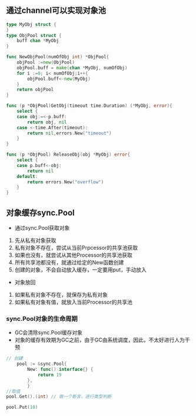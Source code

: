 ## 通过channel可以实现对象池
```go
type MyObj struct {
}
type ObjPool struct {
	buff chan *MyObj
}

func NewObjPool(numOfObj int) *ObjPool{
	objPool :=new(ObjPool)
	objPool.buff = make(chan *MyObj, numOfObj)
	for i :=0; i< numOfObj;i++{
		objPool.buff<-new(MyObj)
	}
	return objPool
}

func (p *ObjPool)GetObj(timeout time.Duration) (*MyObj, error){
	select {
	case obj:=<-p.buff:
		return obj, nil
	case <-time.After(timeout):
		return nil,errors.New("timeout")
	}
}

func (p *ObjPool) ReleaseObj(obj *MyObj) error{
	select {
	case p.buff<-obj:
		return nil
	default:
		return errors.New("overflow")
	}
}
```

## 对象缓存sync.Pool
- 通过sync.Pool获取对象
1. 先从私有对象获取
2. 私有对象不存在，尝试从当前Prpcessor的共享池获取
3. 如果也没有，就尝试从其他Processor的共享池获取
4. 所有共享池都没有，就通过给定的New函数创建
5. 创建的对象，不会自动放入缓存，一定要用put，手动放入
- 对象放回
1. 如果私有对象不存在，就保存为私有对象
2. 如果私有对象有值，就放入当前Processor的共享池

### sync.Pool对象的生命周期
- GC会清除sync.Pool缓存对象
- 对象的缓存有效期为GC之前，由于GC由系统调度，因此，不太好进行人为干预

```go
// 创建
	pool := &sync.Pool{
		New: func() interface{} {
			return 19
		},
		}
//取值
pool.Get().(int) // 做一个断言，进行类型判断

pool.Put(10)
```